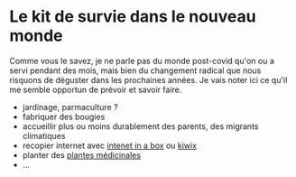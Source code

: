 # Le kit de survie dans le nouveau monde

Comme vous le savez, je ne parle pas du monde post-covid qu'on ou a servi pendant des mois, mais bien du changement radical que nous risquons de déguster dans les prochaines années.
Je vais noter ici ce qu'il me semble opportun de prévoir et savoir faire.

- jardinage, parmaculture ?
- fabriquer des bougies
- accueillir plus ou moins durablement des parents, des migrants climatiques
- recopier internet avec <a href="https://internet-in-a-box.org/">intenet in a box</a> ou <a href="https://kiwix.org/en/">kiwix</a>
- planter des [plantes médicinales](herbularium.html)
- ...
